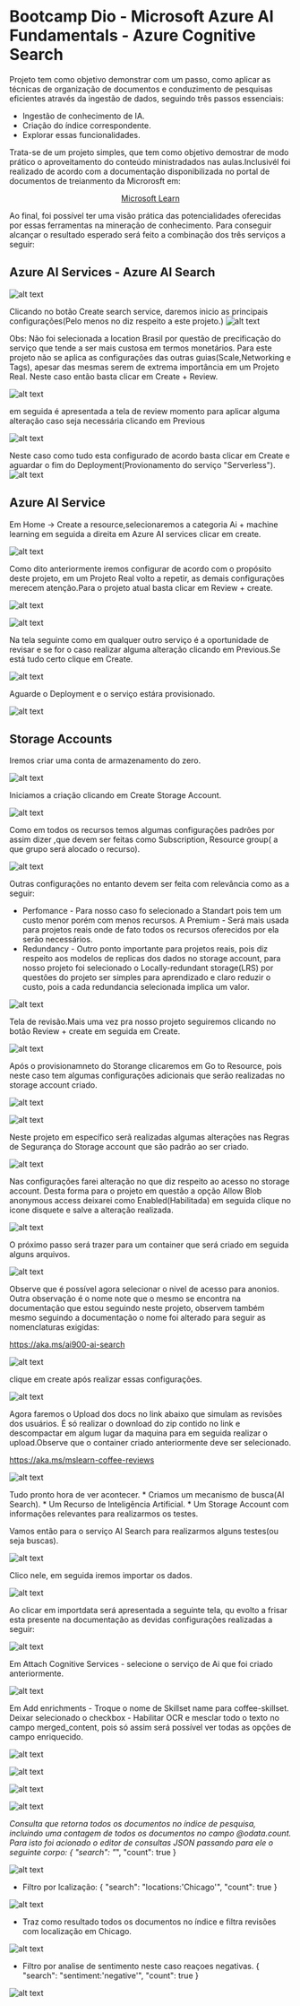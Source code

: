 # Bootcamp Dio - Microsoft Azure AI Fundamentals - Azure Cognitive Search
Projeto tem como objetivo demonstrar com um passo, como aplicar as técnicas de organização de documentos e conduzimento de pesquisas eficientes através da ingestão de dados, seguindo três passos essenciais: 
 * Ingestão de conhecimento de IA.
 * Criação do índice correspondente.
 * Explorar essas funcionalidades.
  <p>Trata-se de um projeto simples, que tem como objetivo demostrar de modo prático o aproveitamento do conteúdo ministradados nas aulas.Inclusivél foi realizado de acordo com a documentação disponibilizada no portal de documentos de treianmento da Microrosft em:</p>

 [<center> Microsoft Learn</center>](https://aka.ms/ai900-ai-search)

 <p> Ao final, foi possível ter uma visão prática das potencialidades oferecidas por essas ferramentas na mineração de conhecimento.
   Para conseguir alcançar o resultado esperado será feito a combinação dos três serviços a seguir:</>

## Azure AI Services - Azure AI Search
![alt text](images/AISearch.png)

Clicando no botão Create search service, daremos inicio as principais configurações(Pelo menos no diz respeito a este projeto.)
![alt text](images/image-3.png)

Obs: Não foi selecionada a location Brasil por questão de precificação do serviço que tende a ser mais custosa em termos monetários.
   Para este projeto não se aplica as configurações das outras guias(Scale,Networking e Tags), apesar das mesmas serem de extrema importância em um Projeto Real.
   Neste caso então basta clicar em Create + Review.

![alt text](images/image-5.png)

em seguida é apresentada a tela de review momento para aplicar alguma alteração caso seja necessária clicando em Previous

![alt text](images/image-6.png)

Neste caso como tudo esta configurado de acordo basta clicar em Create e aguardar o fim do Deployment(Provionamento do serviço "Serverless").
![alt text](images/image-8.png)

## Azure AI Service

Em Home -> Create a resource,selecionaremos a categoria Ai + machine learning em seguida a direita em  Azure AI services clicar em create.

![alt text](images/image-11.png)

Como dito anteriormente iremos configurar de acordo com o propósito deste projeto, em um Projeto Real volto a repetir, as demais configurações merecem atenção.Para o projeto atual basta clicar em Review + create.

![alt text](images/image-12.png)

![alt text](images/image-13.png)

Na tela seguinte como em qualquer outro serviço é a oportunidade de revisar e se for o caso realizar alguma alteração clicando em Previous.Se está tudo certo clique em Create.

![alt text](images/image-14.png)

Aguarde o Deployment e o serviço estára provisionado.

![alt text](images/image-15.png)


## Storage Accounts

Iremos criar uma conta de armazenamento do zero.

![alt text](images/image-16.png)

Iniciamos a criação clicando em Create Storage Account.

![alt text](images/image-17.png)

Como em todos os recursos temos algumas configurações padrões por assim dizer ,que devem ser feitas como Subscription, Resource group( a que grupo será alocado o recurso).

![alt text](images/image-18.png)

Outras configurações no entanto devem ser feita com relevância como as a seguir:
  * Perfomance - Para nosso caso fo selecionado a  Standart pois tem um custo menor porém com menos recursos.
    A Premium - Será mais usada para projetos reais onde de fato todos os recursos oferecidos por ela serão necessários.
  * Redundancy - Outro ponto importante para projetos reais, pois diz respeito aos modelos de  replicas dos dados no storage account, para nosso projeto foi selecionado o Locally-redundant storage(LRS) por questões do projeto ser simples para aprendizado e claro reduzir o custo, pois a cada redundancia selecionada implica um valor.

  ![alt text](images/image-19.png)

  Tela de revisão.Mais uma vez pra nosso projeto seguiremos clicando no botão Review + create em seguida em Create.

  ![alt text](images/image-20.png)

  Após o provisionamneto do Storange clicaremos em Go  to Resource, pois neste caso tem algumas configurações adicionais que serão realizadas no storage account criado.

  ![alt text](images/image-21.png)

  ![alt text](images/image-22.png)

  Neste projeto em específico serã realizadas algumas alterações nas Regras de Segurança do Storage account que são padrão ao ser criado.

  ![alt text](images/image-23.png)

  Nas configurações farei alteração no que diz respeito ao acesso no storage account. Desta forma para o projeto em questão a opção Allow Blob anonymous access deixarei como Enabled(Habilitada) em seguida clique no icone disquete e salve a alteração realizada.

  ![alt text](images/image-24.png)

  O próximo passo será trazer para um container que será criado em seguida alguns arquivos.

  ![alt text](images/image-25.png)

  <p>Observe que é possível agora selecionar o nivel de acesso para anonios.
  Outra observação é o nome note que o mesmo se encontra na documentação que estou seguindo neste projeto, observem também mesmo seguindo a documentação o nome foi alterado para seguir as nomenclaturas exigidas:</> 
  
  https://aka.ms/ai900-ai-search

  ![alt text](images/image-26.png)

  clique em create após realizar essas configurações.

  ![alt text](images/image-27.png)

  Agora faremos o Upload dos docs no link abaixo que simulam as revisões dos usuários. É só realizar o download do zip contido no link e descompactar em algum lugar da maquina para em seguida realizar o upload.Observe que o container criado anteriormente deve ser selecionado.

  https://aka.ms/mslearn-coffee-reviews

  ![alt text](images/image-33.png)

  Tudo pronto hora de ver acontecer.
     * Criamos um mecanismo de busca(AI Search).
     * Um Recurso de Inteligência Artificial.
     * Um Storage Account com informações relevantes para realizarmos os testes.

   Vamos então para o serviço AI Search para realizarmos alguns testes(ou seja buscas).

   ![alt text](images/image-29.png)  

   Clico nele, em seguida iremos importar os dados.

   ![alt text](images/image-31.png)

   Ao clicar em importdata será apresentada a seguinte tela, qu evolto a frisar esta presente na documentação as devidas configurações realizadas a seguir:

   ![alt text](images/image-34.png)

   Em Attach Cognitive Services - selecione o serviço de Ai que foi criado anteriormente.

   ![alt text](images/image-35.png)

   Em Add enrichments - Troque o nome de Skillset name para coffee-skillset.
   Deixar selecionado o checkbox - Habilitar OCR e mesclar todo o texto no campo merged_content, pois só assim será possível ver todas as opções de campo enriquecido.

   ![alt text](images/image-36.png)

   ![alt text](images/image-37.png)

![alt text](images/image-39.png)

![alt text](images/image-40.png)

*Consulta que retorna todos os documentos no índice de pesquisa, incluindo uma contagem de todos os documentos no campo @odata.count. Para isto foi acionado o editor de consultas JSON passando para ele o seguinte corpo:
 {
    "search": "*",
    "count": true
}

![alt text](images/image-44.png)

* Filtro por lcalização:
{
 "search": "locations:'Chicago'",
 "count": true
}

![alt text](images/image-43.png)

 * Traz como resultado todos os documentos no índice e filtra revisões com localização em Chicago.

 ![alt text](images/image-42.png)

 * Filtro por analise de sentimento neste caso reaçoes negativas.
 {
 "search": "sentiment:'negative'",
 "count": true
}

![alt text](images/image-41.png)
 


  



   




